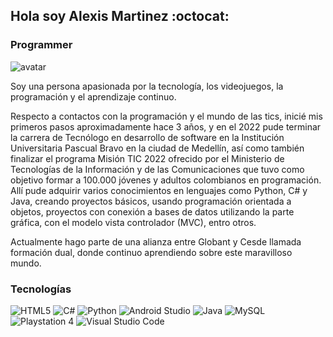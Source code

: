 ## Hola soy Alexis Martinez :octocat:
### Programmer

![avatar](https://firebasestorage.googleapis.com/v0/b/proyecto1cesdeja.appspot.com/o/cartoon-real1%20(2).jpg?alt=media&token=82b7bac2-05eb-4460-a7a7-ee7ca8b53bc6)

Soy una persona apasionada por la tecnología, los videojuegos, la programación y el aprendizaje continuo.

Respecto a contactos con la programación y el mundo de las tics, inicié mis primeros pasos aproximadamente hace 3 años, y en el 2022 pude terminar la carrera de Tecnólogo en desarrollo de software en la Institución Universitaria Pascual Bravo en la ciudad de Medellín, así como también finalizar el programa Misión TIC 2022 ofrecido por el Ministerio de Tecnologías de la Información y de las Comunicaciones que tuvo como objetivo formar a 100.000 jóvenes y adultos colombianos en programación. Allí pude adquirir varios conocimientos en lenguajes como  Python, C# y Java, creando  proyectos básicos, usando programación orientada a objetos, proyectos con conexión a bases de datos utilizando la parte gráfica, con el modelo vista controlador (MVC), entro otros. 

Actualmente  hago parte de una alianza entre Globant y Cesde llamada formación dual, donde continuo aprendiendo sobre este maravilloso mundo.

### Tecnologías
![HTML5](https://img.shields.io/badge/html5-%23E34F26.svg?style=for-the-badge&logo=html5&logoColor=white)
![C#](https://img.shields.io/badge/c%23-%23239120.svg?style=for-the-badge&logo=c-sharp&logoColor=white)
![Python](https://img.shields.io/badge/python-3670A0?style=for-the-badge&logo=python&logoColor=ffdd54)
![Android Studio](https://img.shields.io/badge/Android%20Studio-3DDC84.svg?style=for-the-badge&logo=android-studio&logoColor=white)
![Java](https://img.shields.io/badge/java-%23ED8B00.svg?style=for-the-badge&logo=java&logoColor=white)
![MySQL](https://img.shields.io/badge/mysql-%2300f.svg?style=for-the-badge&logo=mysql&logoColor=white)
![Playstation 4](https://img.shields.io/badge/Playstation%204-003791?style=for-the-badge&logo=playstation-4&logoColor=white)
![Visual Studio Code](https://img.shields.io/badge/Visual%20Studio%20Code-0078d7.svg?style=for-the-badge&logo=visual-studio-code&logoColor=white)
